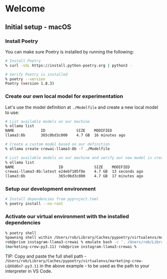 # Welcome

## Initial setup - macOS

### Install Poetry

You can make sure Poetry is installed by running the following:

```sh
# Install Poetry
% curl -sSL https://install.python-poetry.org | python3 -

# Verify Poetry is installed
% poetry --version
Poetry (version 1.8.3)
```

### Create our own local model for experimentation

Let's use the model definition at `./Modelfile` and create a new local model to use:

```sh
# List available models on our machine
% ollama list
NAME            ID              SIZE    MODIFIED       
llama3:8b       365c0bd3c000    4.7 GB  16 minutes ago

# Create a custom model based on our definition
% ollama create crewai-llama3-8b -f ./Modelfile

# List available models on our machine and verify our new model is created 🤓
% ollama list
NAME                    ID              SIZE    MODIFIED       
crewai-llama3-8b:latest e24ebf105f8e    4.7 GB  13 seconds ago
llama3:8b               365c0bd3c000    4.7 GB  17 minutes ago

```

### Setup our development environment

```sh
# Install dependencies from pyproject.toml
% poetry install --no-root

```

### Activate our virtual environment with the installed dependencies

```sh
% poetry shell
Spawning shell within /Users/rob/Library/Caches/pypoetry/virtualenvs/marketing-crew-LQXOd6n7-py3.11
rob@prism instagram-llama3-crewai % emulate bash -c '. /Users/rob/Library/Caches/pypoetry/virtualenvs/marketing-crew-LQXOd6n7-py3.11/bin/activate'
(marketing-crew-py3.11) rob@prism instagram-llama3-crewai % 

```

TIP: Copy and paste the full shell path - `/Users/rob/Library/Caches/pypoetry/virtualenvs/marketing-crew-LQXOd6n7-py3.11` in the above example - to be used as the path to your interpreter in VS Code.

